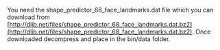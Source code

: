 You need the shape_predictor_68_face_landmarks.dat file which you can download from [http://dlib.net/files/shape_predictor_68_face_landmarks.dat.bz2](http://dlib.net/files/shape_predictor_68_face_landmarks.dat.bz2).
Once downloaded decompress and place in the bin/data folder.